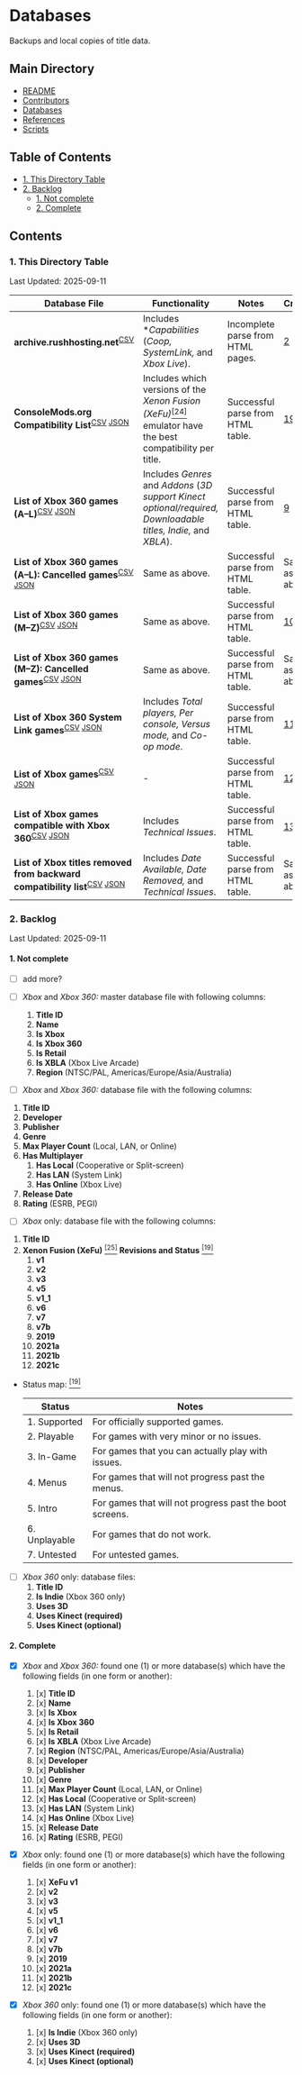 # Databases
Backups and local copies of title data.

## Main Directory

- [README](../README.md)
- [Contributors](../CONTRIBUTORS.md)
- [Databases](.README.md)
- [References](../REFERENCES.md)
- [Scripts](../scripts/README.md)

## Table of Contents

- [1. This Directory Table](#1-this-directory-table)
- [2. Backlog](#2-backlog)
	- [1. Not complete](#2-not-complete)
	- [2. Complete](#2-complete)

## Contents

### 1. This Directory Table

Last Updated: 2025-09-11

| Database File | Functionality | Notes | Credits |
| - | - | - | - |
| **archive.rushhosting.net**<sup>[CSV][201]</sup> | Includes **Capabilities* (*Coop, SystemLink,* and *Xbox Live*). | Incomplete parse from HTML pages. | [2](../REFERENCES.md#2) |
| **ConsoleMods.org Compatibility List**<sup>[CSV][101] [JSON][102]</sup> | Includes which versions of the *Xenon Fusion (XeFu)*[<sup>\[24\]</sup>](../REFERENCES.md#24) emulator have the best compatibility per title. | Successful parse from HTML table. | [19](../REFERENCES.md#19) |
| **List of Xbox 360 games (A–L)**<sup>[CSV][301] [JSON][302]</sup> | Includes *Genres* and *Addons* (*3D support Kinect optional/required, Downloadable titles, Indie,* and *XBLA*). | Successful parse from HTML table. | [9](../REFERENCES.md#9) |
| **List of Xbox 360 games (A–L): Cancelled games**<sup>[CSV][311] [JSON][312]</sup> | Same as above. | Successful parse from HTML table. | Same as above. |
| **List of Xbox 360 games (M–Z)**<sup>[CSV][401] [JSON][402]</sup> | Same as above. | Successful parse from HTML table. | [10](../REFERENCES.md#10) |
| **List of Xbox 360 games (M–Z): Cancelled games**<sup>[CSV][411] [JSON][412]</sup> | Same as above. | Successful parse from HTML table. | Same as above. |
| **List of Xbox 360 System Link games**<sup>[CSV][501] [JSON][502]</sup> | Includes *Total players, Per console, Versus mode,* and *Co-op mode*. | Successful parse from HTML table. | [11](../REFERENCES.md#11) |
| **List of Xbox games**<sup>[CSV][601] [JSON][602]</sup> | - | Successful parse from HTML table. | [12](../REFERENCES.md#12) |
| **List of Xbox games compatible with Xbox 360**<sup>[CSV][701] [JSON][702]</sup> | Includes *Technical Issues*. | Successful parse from HTML table. | [13](../REFERENCES.md#13) |
| **List of Xbox titles removed from backward compatibility list**<sup>[CSV][711] [JSON][712]</sup> | Includes *Date Available, Date Removed,* and *Technical Issues*. | Successful parse from HTML table. | Same as above. |

[101]: ./csv/consolemods.org_xbox_360_original_xbox_games_compatibility_list.csv
[102]: ./json/consolemods.org_xbox_360_original_xbox_games_compatibility_list.json

[201]: ./csv/archive.rushhosting.net_xbox_360_title_id_list.csv

[301]: ./csv/wikipedia.org_xbox_360_games_a-l_table_1.csv
[302]: ./json/wikipedia.org_xbox_360_games_a-l_table_1.json
[311]: ./csv/wikipedia.org_xbox_360_games_a-l_table_2.csv
[312]: ./json/wikipedia.org_xbox_360_games_a-l_table_2.json

[401]: ./csv/wikipedia.org_xbox_360_games_m-z_table_1.csv
[402]: ./json/wikipedia.org_xbox_360_games_m-z_table_1.json
[411]: ./csv/wikipedia.org_xbox_360_games_m-z_table_2.csv
[412]: ./json/wikipedia.org_xbox_360_games_m-z_table_2.json

[501]: ./csv/wikipedia.org_xbox_360_system_link_games_table_1.csv
[502]: ./json/wikipedia.org_xbox_360_system_link_games_table_1.json

[601]: ./csv/wikipedia.org_xbox_games_table_1.csv
[602]: ./json/wikipedia.org_xbox_games_table_1.json

[701]: ./csv/wikipedia.org_xbox_games_compatible_with_xbox_360_table_1.csv
[702]: ./json/wikipedia.org_xbox_games_compatible_with_xbox_360_table_1.json
[711]: ./csv/wikipedia.org_xbox_games_compatible_with_xbox_360_table_2.csv
[712]: ./json/wikipedia.org_xbox_games_compatible_with_xbox_360_table_2.json

### 2. Backlog

Last Updated: 2025-09-11

#### 1. Not complete

- [ ] add more?

- [ ] *Xbox* and *Xbox 360:* master database file with following columns:
	1. **Title ID**
	2. **Name**
	3. **Is Xbox**
	4. **Is Xbox 360**
	5. **Is Retail**
	6. **Is XBLA** (Xbox Live Arcade)
	7. **Region** (NTSC/PAL, Americas/Europe/Asia/Australia)

- [ ]  *Xbox* and *Xbox 360:* database file with the following columns:
1. **Title ID**
2. **Developer**
3. **Publisher**
4. **Genre**
5. **Max Player Count** (Local, LAN, or Online)
6. **Has Multiplayer**
	1. **Has Local** (Cooperative or Split-screen)
	2. **Has LAN** (System Link)
	3. **Has Online** (Xbox Live)
7. **Release Date**
8. **Rating** (ESRB, PEGI)

- [ ] *Xbox* only: database file with the following columns:
1. **Title ID**
2. **Xenon Fusion (XeFu)** [<sup>\[25\]</sup>](../REFERENCES.md#25) **Revisions and Status** [<sup>\[19\]</sup>](../REFERENCES.md#19)
	1. **v1**
	2. **v2**
	3. **v3**
	4. **v5**
	5. **v1_1**
	6. **v6**
	7. **v7**
	8. **v7b**
	9. **2019**
	10. **2021a**
	11. **2021b**
	12. **2021c**

  - Status map: [<sup>\[19\]</sup>](../REFERENCES.md#19)

    | Status | Notes |
    | - | - |
    | 1. Supported  | For officially supported games. |
    | 2. Playable   | For games with very minor or no issues. |
    | 3. In-Game    | For games that you can actually play with issues. |
    | 4. Menus      | For games that will not progress past the menus. |
    | 5. Intro      | For games that will not progress past the boot screens. |
    | 6. Unplayable | For games that do not work. |
    | 7. Untested   | For untested games. |

- [ ] *Xbox 360* only: database files:
	1. **Title ID**
	2. **Is Indie** (Xbox 360 only)
	3. **Uses 3D**
	4. **Uses Kinect (required)**
	5. **Uses Kinect (optional)**

#### 2. Complete

- [x] *Xbox* and *Xbox 360:* found one (1) or more database(s) which have the following fields (in one form or another):
	1.  [x] **Title ID**
	2.  [x] **Name**
	3.  [x] **Is Xbox**
	4.  [x] **Is Xbox 360**
	5.  [x] **Is Retail**
	6.  [x] **Is XBLA** (Xbox Live Arcade)
	7.  [x] **Region** (NTSC/PAL, Americas/Europe/Asia/Australia)
	8.  [x] **Developer**
	9.  [x] **Publisher**
	10. [x] **Genre**
	11. [x] **Max Player Count** (Local, LAN, or Online)
	12. [x] **Has Local** (Cooperative or Split-screen)
	13. [x] **Has LAN** (System Link)
	14. [x] **Has Online** (Xbox Live)
	15. [x] **Release Date**
	16. [x] **Rating** (ESRB, PEGI)

- [x] *Xbox* only: found one (1) or more database(s) which have the following fields (in one form or another):
	1.  [x] **XeFu v1**
	2.  [x] **v2**
	3.  [x] **v3**
	4.  [x] **v5**
	5.  [x] **v1_1**
	6.  [x] **v6**
	7.  [x] **v7**
	8.  [x] **v7b**
	9.  [x] **2019**
	10. [x] **2021a**
	11. [x] **2021b**
	12. [x] **2021c**

- [x] *Xbox 360* only: found one (1) or more database(s) which have the following fields (in one form or another):
	1. [x] **Is Indie** (Xbox 360 only)
	2. [x] **Uses 3D**
	3. [x] **Uses Kinect (required)**
	4. [x] **Uses Kinect (optional)**